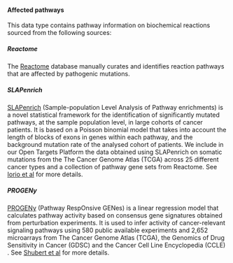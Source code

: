 #### Affected pathways

This data type contains pathway information on biochemical reactions sourced from the following sources:

##### Reactome

The [Reactome](http://www.reactome.org/) database manually curates and identifies reaction pathways that are affected by pathogenic mutations.

##### SLAPenrich

[SLAPenrich](https://saezlab.github.io/SLAPenrich/) \(Sample-population Level Analysis of Pathway enrichments\) is a novel statistical framework for the identification of significantly mutated pathways, at the sample population level, in large cohorts of cancer patients. It is based on a Poisson binomial model that takes into account the length of blocks of exons in genes within each pathway, and the background mutation rate of the analysed cohort of patients. We include in our Open Targets Platform the data obtained using SLAPenrich on somatic mutations from the The Cancer Genome Atlas \(TCGA\) across 25 different cancer types and a collection of pathway gene sets from Reactome. See [Iorio et al](https://www.nature.com/articles/s41598-018-25076-6) for more details.

##### PROGENy

[PROGENy](https://saezlab.github.io/progeny/) \(Pathway RespOnsive GENes\) is a linear regression model that calculates pathway activity based on consensus gene signatures obtained from perturbation experiments. It is used to infer activity of cancer-relevant signaling pathways using 580 public available experiments and 2,652 microarrays from The Cancer Genome Atlas \(TCGA\), the Genomics of Drug Sensitivity in Cancer \(GDSC\) and the Cancer Cell Line Encyclopedia \(CCLE\) . See [Shubert et al](https://www.nature.com/articles/s41467-017-02391-6.epdf?author_access_token=16QkzhJ3OA3qJDqBw_GvGdRgN0jAjWel9jnR3ZoTv0NBFLUVI-ebH2AmtFlR1ykSPIho7ETJXL7VqZFC4zGtU0BaeoZncGrwx3ZW24lfVqvbSWqsQKaUXFTi_c-4pgcpX-1qerWYlkG6sha8rhrnMg%3D%3D) for more details.

